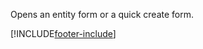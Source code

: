 Opens an entity form or a quick create form.

[!INCLUDE[footer-include](../../../../../../includes/footer-banner.md)]